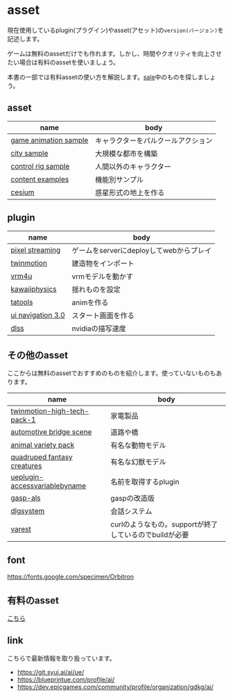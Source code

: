 # asset

現在使用しているplugin(プラグイン)やasset(アセット)の`version(バージョン)`を記述します。

ゲームは無料のassetだけでも作れます。しかし、時間やクオリティを向上させたい場合は有料のassetを使いましょう。

本書の一部では有料assetの使い方を解説します。[sale](https://www.fab.com/ja/channels/unreal-engine?ui_filter_price=1&ui_filter_is_discounted=1&is_discounted=1)中のものを探しましょう。

## asset

|name|body|
|---|---|
|[game animation sample](https://dev.epicgames.com/documentation/en-us/unreal-engine/game-animation-sample-project-in-unreal-engine)|キャラクターをパルクールアクション|
|[city sample](https://www.unrealengine.com/marketplace/ja/product/city-sample)|大規模な都市を構築|
|[control rig sample](https://www.fab.com/ja/listings/2ce3fe44-9ee6-4fa7-99fc-b9424a402386)|人間以外のキャラクター|
|[content examples](https://www.fab.com/ja/listings/4d251261-d98c-48e2-baee-8f4e47c67091)|機能別サンプル|
|[cesium](https://www.fab.com/ja/listings/76c295fe-0dc6-4fd6-8319-e9833be427cd)|惑星形式の地上を作る|


## plugin

|name|body|
|---|---|
|[pixel streaming](https://github.com/EpicGamesExt/PixelStreamingInfrastructure/blob/master/Docs/pixel-streaming-2-migration-guide.md)|ゲームをserverにdeployしてwebからプレイ|
|[twinmotion](https://www.twinmotion.com/ja)|建造物をインポート|
|[vrm4u](https://github.com/ruyo/VRM4U/releases/)|vrmモデルを動かす|
|[kawaiiphysics](https://github.com/pafuhana1213/KawaiiPhysics)|揺れものを設定|
|[tatools](https://www.fab.com/ja/listings/a5d3b60d-b886-4564-bf6d-15d46a8d27fe)|animを作る|
|[ui navigation 3.0](https://www.fab.com/ja/listings/a91f6e67-5c2d-46ef-926d-00a35525579c)|スタート画面を作る|
|[dlss](https://developer.nvidia.com/rtx/dlss/get-started#ue-version)|nvidiaの描写速度|

## その他のasset

ここからは無料のassetでおすすめのものを紹介します。使っていないものもあります。

|name|body|
|---|---|
|[twinmotion-high-tech-pack-1](https://www.unrealengine.com/marketplace/ja/product/twinmotion-high-tech-pack-1)|家電製品|
|[automotive bridge scene](https://www.fab.com/ja/listings/a472df9d-9179-4743-8d41-335f9ef55546)|道路や橋|
|[animal variety pack](https://www.fab.com/ja/listings/2dd7964c-a601-4264-a53d-465dcae1644c)|有名な動物モデル|
|[quadruped fantasy creatures](https://www.fab.com/ja/listings/52d686b6-1180-4f26-901f-ce3c69a14767)|有名な幻獣モデル|
|[ueplugin-accessvariablebyname](https://github.com/colory-games/UEPlugin-AccessVariableByName)|名前を取得するplugin|
|[gasp-als](https://github.com/polygonhive/gasp-als)|gaspの改造版|
|[dlgsystem](https://github.com/notyetgames/dlgsystem)|会話システム|
|[varest](https://github.com/ufna/VaRest)|curlのようなもの。supportが終了しているのでbuildが必要|

## font

https://fonts.google.com/specimen/Orbitron

## 有料のasset

[こちら](/plan/README.md)

## link 

こちらで最新情報を取り扱っています。

- https://git.syui.ai/ai/ue/
- https://blueprintue.com/profile/ai/
- https://dev.epicgames.com/community/profile/organization/gdkg/ai/
